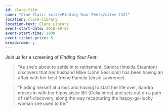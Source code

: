 ```yaml
---
id: clare-film
name: "Ciné Clair: <cite>Finding Your Feet</cite> (12)"
location: clare-library
location-text: Clare Library
event-start-date: 2018-09-27
event-start-time: 1900
event-ticket-price: 5
breadcrumb: y
---
```


Join us for a screening of <cite>Finding Your Feet</cite>:

> "As she's about to settle in to retirement, Sandra (Imelda Staunton) discovers that her husband Mike (John Sessions) has been having an affair with her best friend Pamela (Josie Lawrence).

> "Finding herself at a loss and having to start her life over, Sandra moves in with her hippy sister Bif (Celia Imrie) and sets out on a path of self-discovery, along the way recapturing the happy-go-lucky woman she used to be."
